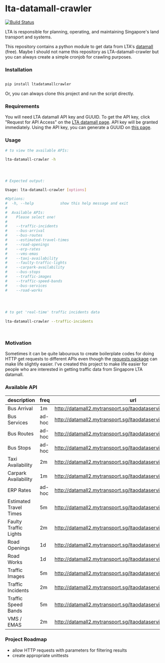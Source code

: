 # lta-datamall-crawler

[![Build Status](https://travis-ci.org/hiimivantang/ltadatamallcrawler.svg?branch=master)](https://travis-ci.org/hiimivantang/ltadatamallcrawler)

LTA is responsible for planning, operating, and maintaining Singapore's land transport and systems.

This repository contains a python module to get data from LTA's [datamall][1] (free). Maybe I should not name this repository as LTA-datamall-crawler but you can always create a simple cronjob for crawling purposes.



### Installation

```python

pip install ltadatamallcrawler

```

Or, you can always clone this project and run the script directly.



### Requirements

You will need LTA datamall API key and GUUID.
To get the API key, click "Request for API Access" on the [LTA datamall page][3]. API key will be granted immediately. Using the API key, you can generate a GUUID on [this page][4].


### Usage

```bash
# to view the available APIs:

lta-datamall-crawler -h




# Expected output:

Usage: lta-datamall-crawler [options]

#Options:
#  -h, --help            show this help message and exit
#
#  Available APIs:
#    Please select one!
#
#    --traffic-incidents
#    --bus-arrival       
#    --bus-routes        
#    --estimated-travel-times
#    --road-openings     
#    --erp-rates         
#    --vms-emas          
#    --taxi-availability
#    --faulty-traffic-lights
#    --carpark-availability
#    --bus-stops         
#    --traffic-images    
#    --traffic-speed-bands
#    --bus-services      
#    --road-works 
 



# to get 'real-time' traffic incidents data 
 
lta-datamall-crawler --traffic-incidents

 
```




### Motivation

Sometimes it can be quite labourous to create boilerplate codes for doing HTTP get requests to different APIs even though the [requests package][2] can make life slightly easier. I've created this project to make life easier for people who are interested in getting traffic data from Singapore LTA datamall. 


### Available API

| description            | freq     | url                                                                 |
|------------------------|----------|---------------------------------------------------------------------| 
| Bus Arrival            | 1m       | http://datamall2.mytransport.sg/ltaodataservice/BusArrival          | 
| Bus Services           | ad-hoc   | http://datamall2.mytransport.sg/ltaodataservice/BusServices         | 
| Bus Routes             | ad-hoc   | http://datamall2.mytransport.sg/ltaodataservice/BusRoutes           | 
| Bus Stops              | ad-hoc   | http://datamall2.mytransport.sg/ltaodataservice/BusRoutes           |
| Taxi Availability      | 2m       | http://datamall2.mytransport.sg/ltaodataservice/Taxi-Availability   |
| Carpark Availability   | 1m       | http://datamall2.mytransport.sg/ltaodataservice/CarParkAvailability |
| ERP Rates              | ad-hoc   | http://datamall2.mytransport.sg/ltaodataservice/ERPRates            |
| Estimated Travel Times | 5m       | http://datamall2.mytransport.sg/ltaodataservice/EstTravelTimes      |
| Faulty Traffic Lights  | 2m       | http://datamall2.mytransport.sg/ltaodataservice/FaultyTrafficLights |
| Road Openings          | 1d       | http://datamall2.mytransport.sg/ltaodataservice/RoadOpenings        |
| Road Works             | 1d       | http://datamall2.mytransport.sg/ltaodataservice/RoadWorks           |
| Traffic Images         | 5m       | http://datamall2.mytransport.sg/ltaodataservice/Traffic-Images      |
| Traffic Incidents      | 2m       | http://datamall2.mytransport.sg/ltaodataservice/TrafficIncidents    |
| Traffic Speed Bands    | 5m       | http://datamall2.mytransport.sg/ltaodataservice/TrafficSpeedBands   |
| VMS / EMAS             | 2m       | http://datamall2.mytransport.sg/ltaodataservice/VMS                 |





### Project Roadmap

* allow HTTP requests with parameters for filtering results
* create appropriate unittests



[1]:https://www.mytransport.sg/content/mytransport/home/dataMall.html
[2]:https://pypi.python.org/pypi/requests/2.11.1
[3]:https://www.mytransport.sg/content/mytransport/home/dataMall.html
[4]:http://datamall.mytransport.sg/tool.aspx
